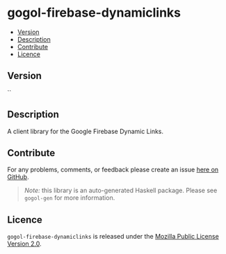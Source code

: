 # gogol-firebase-dynamiclinks

* [Version](#version)
* [Description](#description)
* [Contribute](#contribute)
* [Licence](#licence)


## Version

``


## Description

A client library for the Google Firebase Dynamic Links.


## Contribute

For any problems, comments, or feedback please create an issue [here on GitHub](https://github.com/brendanhay/gogol/issues).

> _Note:_ this library is an auto-generated Haskell package. Please see `gogol-gen` for more information.


## Licence

`gogol-firebase-dynamiclinks` is released under the [Mozilla Public License Version 2.0](http://www.mozilla.org/MPL/).
